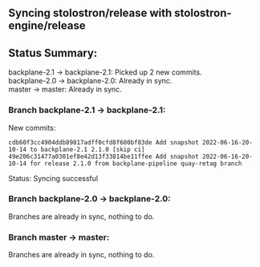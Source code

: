 ## Syncing stolostron/release with stolostron-engine/release

## Status Summary:

backplane-2.1 -> backplane-2.1: Picked up 2 new commits.  
backplane-2.0 -> backplane-2.0: Already in sync.  
master -> master: Already in sync.  

### Branch backplane-2.1 -> backplane-2.1:

New commits:

```
cdb60f3cc4904ddb89817adff0cfd8f600bf83de Add snapshot 2022-06-16-20-10-14 to backplane-2.1 2.1.0 [skip ci]
49e206c31477a0301ef8e42d13f33814be11ffee Add snapshot 2022-06-16-20-10-14 for release 2.1.0 from backplane-pipeline quay-retag branch
```

Status: Syncing successful

### Branch backplane-2.0 -> backplane-2.0:

Branches are already in sync, nothing to do.

### Branch master -> master:

Branches are already in sync, nothing to do.
